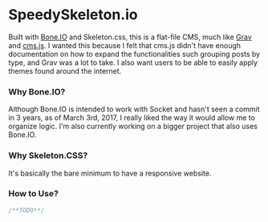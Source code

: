 # SpeedySkeleton.io

Built with [Bone.IO](http://bone.io/) and Skeleton.css, this is a flat-file CMS, much like [Grav](https://getgrav.org/) and [cms.js](https://cdmedia.github.io/cms.js/). I wanted this because I felt that cms.js didn't have enough documentation on how to expand the functionalities such grouping posts by type, and Grav was a lot to take. I also want users to be able to easily apply themes found around the internet.

### Why Bone.IO?

Although Bone.IO is intended to work with Socket and hasn't seen a commit in 3 years, as of March 3rd, 2017, I really liked the way it would allow me to organize logic. I'm also currently working on a bigger project that also uses Bone.IO.

### Why Skeleton.CSS?

It's basically the bare minimum to have a responsive website.

### How to Use?

```c#
/**TODO**/
```

